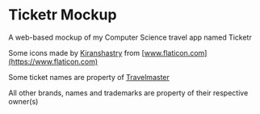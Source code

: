# Ticketr Mockup
 A web-based mockup of my Computer Science travel app named Ticketr

Some icons made by [Kiranshastry](https://www.flaticon.com/authors/kiranshastry) from [www.flaticon.com](https://www.flaticon.com)

Some ticket names are property of [Travelmaster](https://sytravelmaster.com/)

All other brands, names and trademarks are property of their respective owner(s)